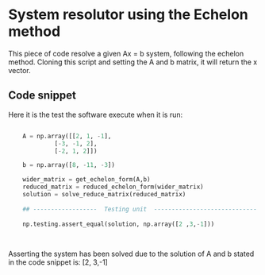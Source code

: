 # System resolutor using the Echelon method

This piece of code resolve a given Ax = b system, following the echelon method. Cloning this script and setting the A and b matrix, it will return the x vector.

## Code snippet
Here it is the test the software execute when it is run:

```python

    A = np.array([[2, 1, -1],
             [-3, -1, 2],
             [-2, 1, 2]])

    b = np.array([8, -11, -3])

    wider_matrix = get_echelon_form(A,b)
    reduced_matrix = reduced_echelon_form(wider_matrix)
    solution = solve_reduce_matrix(reduced_matrix)
    
    ## ------------------  Testing unit  ----------------------------- ##
    
    np.testing.assert_equal(solution, np.array([2 ,3,-1]))
    
    
```
Asserting the system has been solved due to the solution of A and b stated in the code snippet is: [2, 3,-1]
